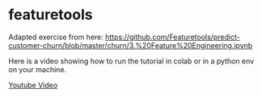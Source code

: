 # featuretools
Adapted exercise from here: https://github.com/Featuretools/predict-customer-churn/blob/master/churn/3.%20Feature%20Engineering.ipynb

Here is a video showing how to run the tutorial in colab or in a python env on your machine.

[Youtube Video](https://youtu.be/EUhOAX-0Mw0)
